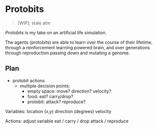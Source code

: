 # Protobits

> [WIP]; stale atm

_Protobits_ is my take on an artificial life simulation.

The agents (protobits) are able to learn over the course of their lifetime, through
a reinforcement learning powered brain, and over generations through reproduction
passing down and mutating a genome.

## Plan

- protobit actions
  - multiple decision points:
    - empty space: move? direction? velocity?
    - food: eat? carry/drop?
    - protobit: attack? reproduce?

Variables:
location (x,y)
direction (degrees)
velocity

Actions:
adjust variable
eat / carry / drop
attack / reproduce
